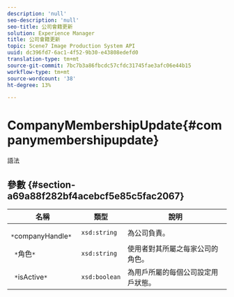 ```yaml
---
description: 'null'
seo-description: 'null'
seo-title: 公司會籍更新
solution: Experience Manager
title: 公司會籍更新
topic: Scene7 Image Production System API
uuid: dc396fd7-6ac1-4f52-9b30-e43808edefd0
translation-type: tm+mt
source-git-commit: 7bc7b3a86fbcdc57cfdc31745fae3afc06e44b15
workflow-type: tm+mt
source-wordcount: '38'
ht-degree: 13%

---
```



# CompanyMembershipUpdate{#companymembershipupdate}

語法

## 參數 {#section-a69a88f282bf4acebcf5e85c5fac2067}

| 名稱 | 類型 | 說明 |
|---|---|---|
| ` *`companyHandle`*` | `xsd:string` | 為公司負責。 |
| ` *`角色`*` | `xsd:string` | 使用者對其所屬之每家公司的角色。 |
| ` *`isActive`*` | `xsd:boolean` | 為用戶所屬的每個公司設定用戶狀態。 |

